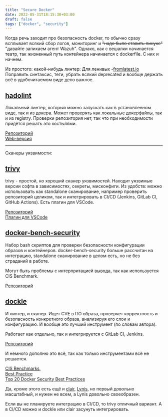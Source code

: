 ```yaml
---
title: "Secure Docker"
date: 2022-05-31T18:15:30+03:00
draft: false
tags: ["docker", "security"]
---
```


Когда речь заходит про безопасность docker, то обычно сразу всплывает всякий сбор логов, мониторинг и ~~"надо было ставить линукс"~~ "давайте запихаем агент Wazuh". 
Однако, как с вешалки начинается театр, так жизненный путь контейнера начинается с dockerfile. C них и начнем. 
<!--more-->
Из простого: какой-нибудь линтер:
Для ленивых -[fromlatest.io](https://www.fromlatest.io)
Поправить синтаксис, теги, убрать всякий deprecated и вообще держать всё в удобочитаемом виде дело важное.

## [hadolint](https://github.com/hadolint/hadolint)
Локальный линтер, который можно запускать как в установленном виде, так и из докера. Может проверять как локальные докерфайлы, так и из registry.  Проверки репозитория нет, так что при необходимости придётся решать это костылями.

[Репозиторий](https://github.com/hadolint/hadolint)  
[Web-версия](https://hadolint.github.io/hadolint/)  

---

Сканеры уязвимости:
## [trivy](https://github.com/aquasecurity/trivy)
trivy - простой, но хороший сканер уязвимостей. Находит уязвимые версии софта в зависимостях, секреты, мисконфиги.
Из удобств: можно использовать как standalone сканирование, например проверить репозиторий целиком, так и интегрировать в CI/CD (Jenkins, GitLab CI, GitHub Actions). Есть плагин для VSCode.

[Репозиторий](https://github.com/aquasecurity/trivy)  
[Плагин для VSCode](https://github.com/aquasecurity/trivy-vscode-extension)  

## [docker-bench-security](https://github.com/docker/docker-bench-security)
Набор bash скриптов для проверки безопасности конфигурации образов и  контейнеров. docker-bench-security больше рассчитан на интеграцию, standalone сканирование в целом есть, но не без страданий в работе.

Могут быть проблемы с интерпритацией вывода, так как используется CIS Benchmark.

[Репозиторий](https://github.com/docker/docker-bench-security)

## [dockle](https://github.com/goodwithtech/dockle)
И линтер, и сканер.
Ищет CVE в ПО образа, проверяет корректность и безопасность конкретного образа, анализируя его слои и конфигурацию.
И вообще это лучший инструмент (по словам автора).

Работает как отдельно, так и интегрируется с GitLab CI, Jenkins.

[Репозиторий](https://github.com/goodwithtech/dockle)


И немного дополню это всё, так как только инструментами всё не решается.

[CIS Benchmarks](https://www.cisecurity.org/cis-benchmarks/),  
[Best Practice](https://docs.docker.com/develop/develop-images/dockerfile_best-practices/)  
[Top 20 Docker Security Best Practices](https://blog.aquasec.com/docker-security-best-practices)  

Да, кроме этого есть ещё и [clair](https://github.com/quay/clair), [Lynis](https://cisofy.com/lynis/), но первый довольно масштабный, и нужен не всем, а Lynis довольно своеобразен. 

Если вы не планируете интеграцию в CI/CD, то trivy отличный вариант. 
А в CI/CD можно и dockle или clair засунуть интегрировать.
